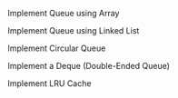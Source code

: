 Implement Queue using Array

Implement Queue using Linked List

Implement Circular Queue

Implement a Deque (Double-Ended Queue)

Implement LRU Cache